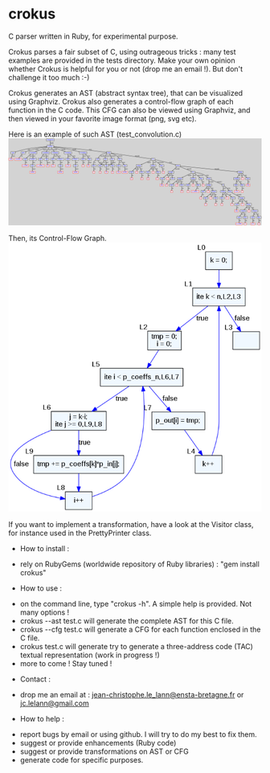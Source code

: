 # crokus
C parser written in Ruby, for experimental purpose.

Crokus parses a fair subset of C, using outrageous tricks : many test examples are provided in the tests directory.
Make your own opinion whether Crokus is helpful for you or not (drop me an email !). But don't challenge it too much :-)

Crokus generates an AST (abstract syntax tree), that can be visualized using Graphviz.
Crokus also generates a control-flow graph of each function in the C code.
This CFG can also be viewed using Graphviz, and then viewed in your favorite image format (png, svg etc).

Here is an example of such AST (test_convolution.c)
![AST](/doc/test_convolution.png)

Then, its Control-Flow Graph.
![AST](/doc/cfg_convolve_clean.png)

If you want to implement a transformation, have a look at the Visitor class, for instance used in the PrettyPrinter class.


* How to install :
- rely on RubyGems (worldwide repository of Ruby libraries) : "gem install crokus"

* How to use :
- on the command line, type "crokus -h". A simple help is provided. Not many options !
- crokus --ast test.c will generate the complete AST for this C file.
- crokus --cfg test.c will generate a CFG for each function enclosed in the C file.
- crokus test.c will generate try to generate a three-address code (TAC) textual representation (work in progress !)
- more to come ! Stay tuned !

* Contact :
- drop me an email at : jean-christophe.le_lann@ensta-bretagne.fr or jc.lelann@gmail.com

* How to help :
- report bugs by email or using github. I will try to do my best to fix them.
- suggest or provide enhancements (Ruby code)
- suggest or provide transformations on AST or CFG
- generate code for specific purposes.
